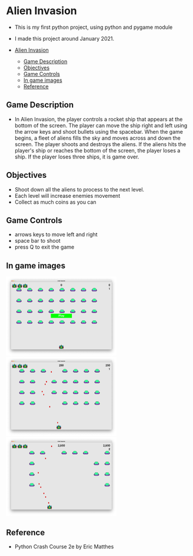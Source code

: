 # Alien Invasion
- This is my first python project, using python and pygame module
- I made this project around January 2021.

- [Alien Invasion](#alien-invasion)
  - [Game Description](#game-description)
  - [Objectives](#objectives)
  - [Game Controls](#game-controls)
  - [In game images](#in-game-images)
  - [Reference](#reference)

## Game Description
- In Alien Invasion, the player controls a rocket ship that appears at the bottom
of the screen. The player can move the ship right and left using the arrow keys
and shoot bullets using the spacebar. When the game begins, a fleet of aliens
fills the sky and moves across and down the screen. The player shoots and
destroys the aliens. If the aliens hits the player's ship or reaches the bottom
of the screen, the player loses a ship. If the player loses three ships,
it is game over.

## Objectives
- Shoot down all the aliens to process to the next level.
- Each level will increase enemies movement
- Collect as much coins as you can

## Game Controls
- arrows keys to move left and right
- space bar to shoot
- press Q to exit the game

## In game images
<p float="left">
<img src="images/screenshot_1.png" alt="game menu" width="300">
<img src="images/screenshot_2.png" alt="start game" width="300">
<img src="images/screenshot_3.png" alt="next level" width="300">
</p>


## Reference
- Python Crash Course 2e by Eric Matthes
